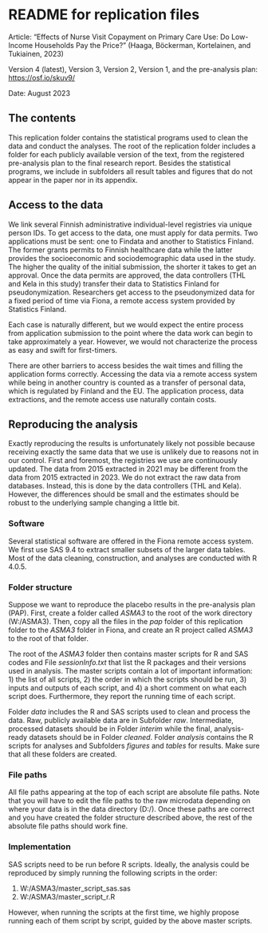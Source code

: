# README for replication files 

Article: “Effects of Nurse Visit Copayment on Primary Care Use: Do Low-Income Households Pay the Price?” (Haaga, Böckerman, Kortelainen, and Tukiainen, 2023)

Version 4 (latest), Version 3, Version 2, Version 1, and the pre-analysis plan: https://osf.io/skuv9/

Date: August 2023 <br>


## The contents

This replication folder contains the statistical programs used to clean the data and conduct the analyses. The root of the replication folder includes a folder for each publicly available version of the text, from the registered pre-analysis plan to the final research report. Besides the statistical programs, we include in subfolders all result tables and figures that do not appear in the paper nor in its appendix.

## Access to the data

We link several Finnish administrative individual-level registries via unique person IDs. To get access to the data, one must apply for data permits. Two applications must be sent: one to Findata and another to Statistics Finland. The former grants permits to Finnish healthcare data while the latter provides the socioeconomic and sociodemographic data used in the study. The higher the quality of the initial submission, the shorter it takes to get an approval. Once the data permits are approved, the data controllers (THL and Kela in this study) transfer their data to Statistics Finland for pseudonymization. Researchers get access to the pseudonymized data for a fixed period of time via Fiona, a remote access system provided by Statistics Finland.

Each case is naturally different, but we would expect the entire process from application submission to the point where the data work can begin to take approximately a year. However, we would not characterize the process as easy and swift for first-timers. 

There are other barriers to access besides the wait times and filling the application forms correctly. Accessing the data via a remote access system while being in another country is counted as a transfer of personal data, which is regulated by Finland and the EU. The application process, data extractions, and the remote access use naturally contain costs.

## Reproducing the analysis

Exactly reproducing the results is unfortunately likely not possible because receiving exactly the same data that we use is unlikely due to reasons not in our control. First and foremost, the registries we use are continuously updated. The data from 2015 extracted in 2021 may be different from the data from 2015 extracted in 2023. We do not extract the raw data from databases. Instead, this is done by the data controllers (THL and Kela). However, the differences should be small and the estimates should be robust to the underlying sample changing a little bit.

### Software

Several statistical software are offered in the Fiona remote access system. We first use SAS 9.4 to extract smaller subsets of the larger data tables. Most of the data cleaning, construction, and analyses are conducted with R 4.0.5. 

### Folder structure

Suppose we want to reproduce the placebo results in the pre-analysis plan (PAP). First, create a folder called *ASMA3* to the root of the work directory (W:/ASMA3). Then, copy all the files in the *pap* folder of this replication folder to the *ASMA3* folder in Fiona, and create an R project called *ASMA3* to the root of that folder.

The root of the *ASMA3* folder then contains master scripts for R and SAS codes and File *sessionInfo.txt* that list the R packages and their versions used in analysis. The master scripts contain a lot of important information: 1) the list of all scripts, 2) the order in which the scripts should be run, 3) inputs and outputs of each script, and 4) a short comment on what each script does. Furthermore, they report the running time of each script.

Folder *data* includes the R and SAS scripts used to clean and process the data. Raw, publicly available data are in Subfolder *raw*. Intermediate, processed datasets should be in Folder *interim* while the final, analysis-ready datasets should be in Folder *cleaned*. Folder *analysis* contains the R scripts for analyses and Subfolders *figures* and *tables* for results. Make sure that all these folders are created.

### File paths

All file paths appearing at the top of each script are absolute file paths. Note that you will have to edit the file paths to the raw microdata depending on where your data is in the data directory (D:/). Once these paths are correct and you have created the folder structure described above, the rest of the absolute file paths should work fine.

### Implementation

SAS scripts need to be run before R scripts. Ideally, the analysis could be reproduced by simply running the following scripts in the order:
1. W:/ASMA3/master_script_sas.sas
2. W:/ASMA3/master_script_r.R

However, when running the scripts at the first time, we highly propose running each of them script by script, guided by the above master scripts.
